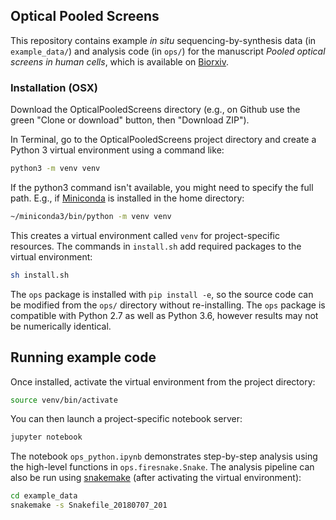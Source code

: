## Optical Pooled Screens

This repository contains example _in situ_ sequencing-by-synthesis data (in `example_data/`) and analysis code (in `ops/`) for the manuscript *Pooled optical screens in human cells*, which is available on [Biorxiv](https://www.biorxiv.org/content/early/2018/08/02/383943).


### Installation (OSX)

Download the OpticalPooledScreens directory (e.g., on Github use the green "Clone or download" button, then "Download ZIP").

In Terminal, go to the OpticalPooledScreens project directory and create a Python 3 virtual environment using a command like:

```bash
python3 -m venv venv
```

If the python3 command isn't available, you might need to specify the full path. E.g., if [Miniconda](https://conda.io/miniconda.html) is installed in the home directory:

```bash
~/miniconda3/bin/python -m venv venv
```

This creates a virtual environment called `venv` for project-specific resources. The commands in `install.sh` add required packages to the virtual environment:

```bash
sh install.sh
```

The `ops` package is installed with `pip install -e`, so the source code can be modified from the `ops/` directory without re-installing. The `ops` package is compatible with Python 2.7 as well as Python 3.6, however results may not be numerically identical.

## Running example code

Once installed, activate the virtual environment from the project directory:

```bash
source venv/bin/activate
```

You can then launch a project-specific notebook server:


```bash
jupyter notebook
```

The notebook `ops_python.ipynb` demonstrates step-by-step analysis using the high-level functions in `ops.firesnake.Snake`. The analysis pipeline can also be run using [snakemake](https://snakemake.readthedocs.io/en/stable/) (after activating the virtual environment):


```bash
cd example_data
snakemake -s Snakefile_20180707_201
```
